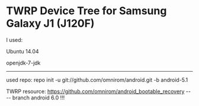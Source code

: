 # TWRP Device Tree for Samsung Galaxy J1 (J120F)

I used:

Ubuntu 14.04

openjdk-7-jdk

------

used repo: repo init -u git://github.com/omnirom/android.git -b android-5.1

TWRP resource: https://github.com/omnirom/android_bootable_recovery   ---- branch android 6.0 !!!


